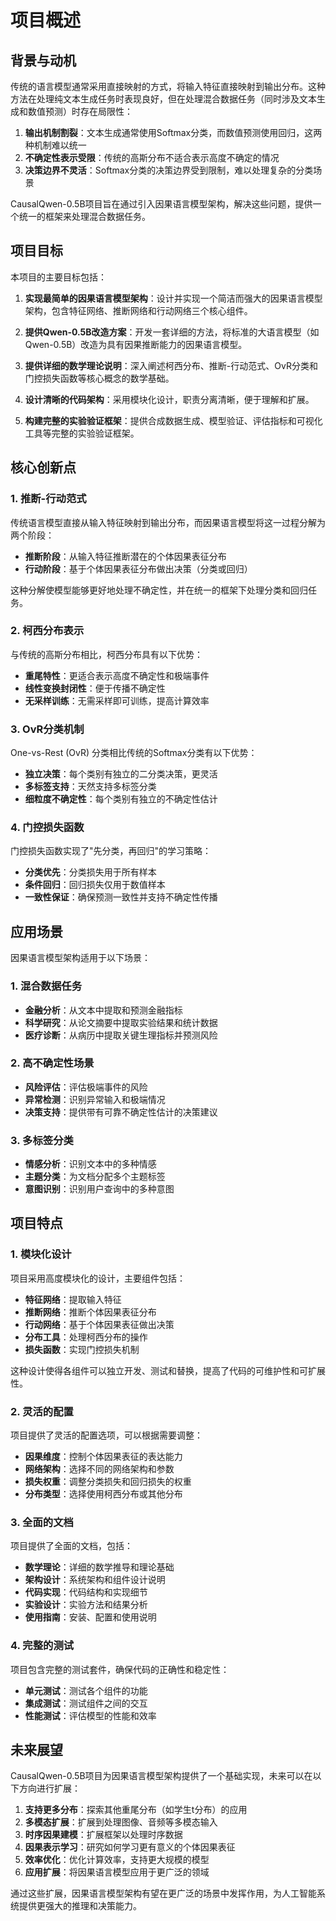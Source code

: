 # 项目概述

## 背景与动机

传统的语言模型通常采用直接映射的方式，将输入特征直接映射到输出分布。这种方法在处理纯文本生成任务时表现良好，但在处理混合数据任务（同时涉及文本生成和数值预测）时存在局限性：

1. **输出机制割裂**：文本生成通常使用Softmax分类，而数值预测使用回归，这两种机制难以统一
2. **不确定性表示受限**：传统的高斯分布不适合表示高度不确定的情况
3. **决策边界不灵活**：Softmax分类的决策边界受到限制，难以处理复杂的分类场景

CausalQwen-0.5B项目旨在通过引入因果语言模型架构，解决这些问题，提供一个统一的框架来处理混合数据任务。

## 项目目标

本项目的主要目标包括：

1. **实现最简单的因果语言模型架构**：设计并实现一个简洁而强大的因果语言模型架构，包含特征网络、推断网络和行动网络三个核心组件。

2. **提供Qwen-0.5B改造方案**：开发一套详细的方法，将标准的大语言模型（如Qwen-0.5B）改造为具有因果推断能力的因果语言模型。

3. **提供详细的数学理论说明**：深入阐述柯西分布、推断-行动范式、OvR分类和门控损失函数等核心概念的数学基础。

4. **设计清晰的代码架构**：采用模块化设计，职责分离清晰，便于理解和扩展。

5. **构建完整的实验验证框架**：提供合成数据生成、模型验证、评估指标和可视化工具等完整的实验验证框架。

## 核心创新点

### 1. 推断-行动范式

传统语言模型直接从输入特征映射到输出分布，而因果语言模型将这一过程分解为两个阶段：

- **推断阶段**：从输入特征推断潜在的个体因果表征分布
- **行动阶段**：基于个体因果表征分布做出决策（分类或回归）

这种分解使模型能够更好地处理不确定性，并在统一的框架下处理分类和回归任务。

### 2. 柯西分布表示

与传统的高斯分布相比，柯西分布具有以下优势：

- **重尾特性**：更适合表示高度不确定性和极端事件
- **线性变换封闭性**：便于传播不确定性
- **无采样训练**：无需采样即可训练，提高计算效率

### 3. OvR分类机制

One-vs-Rest (OvR) 分类相比传统的Softmax分类有以下优势：

- **独立决策**：每个类别有独立的二分类决策，更灵活
- **多标签支持**：天然支持多标签分类
- **细粒度不确定性**：每个类别有独立的不确定性估计

### 4. 门控损失函数

门控损失函数实现了"先分类，再回归"的学习策略：

- **分类优先**：分类损失用于所有样本
- **条件回归**：回归损失仅用于数值样本
- **一致性保证**：确保预测一致性并支持不确定性传播

## 应用场景

因果语言模型架构适用于以下场景：

### 1. 混合数据任务

- **金融分析**：从文本中提取和预测金融指标
- **科学研究**：从论文摘要中提取实验结果和统计数据
- **医疗诊断**：从病历中提取关键生理指标并预测风险

### 2. 高不确定性场景

- **风险评估**：评估极端事件的风险
- **异常检测**：识别异常输入和极端情况
- **决策支持**：提供带有可靠不确定性估计的决策建议

### 3. 多标签分类

- **情感分析**：识别文本中的多种情感
- **主题分类**：为文档分配多个主题标签
- **意图识别**：识别用户查询中的多种意图

## 项目特点

### 1. 模块化设计

项目采用高度模块化的设计，主要组件包括：

- **特征网络**：提取输入特征
- **推断网络**：推断个体因果表征分布
- **行动网络**：基于个体因果表征做出决策
- **分布工具**：处理柯西分布的操作
- **损失函数**：实现门控损失机制

这种设计使得各组件可以独立开发、测试和替换，提高了代码的可维护性和可扩展性。

### 2. 灵活的配置

项目提供了灵活的配置选项，可以根据需要调整：

- **因果维度**：控制个体因果表征的表达能力
- **网络架构**：选择不同的网络架构和参数
- **损失权重**：调整分类损失和回归损失的权重
- **分布类型**：选择使用柯西分布或其他分布

### 3. 全面的文档

项目提供了全面的文档，包括：

- **数学理论**：详细的数学推导和理论基础
- **架构设计**：系统架构和组件设计说明
- **代码实现**：代码结构和实现细节
- **实验设计**：实验方法和结果分析
- **使用指南**：安装、配置和使用说明

### 4. 完整的测试

项目包含完整的测试套件，确保代码的正确性和稳定性：

- **单元测试**：测试各个组件的功能
- **集成测试**：测试组件之间的交互
- **性能测试**：评估模型的性能和效率

## 未来展望

CausalQwen-0.5B项目为因果语言模型架构提供了一个基础实现，未来可以在以下方向进行扩展：

1. **支持更多分布**：探索其他重尾分布（如学生t分布）的应用
2. **多模态扩展**：扩展到处理图像、音频等多模态输入
3. **时序因果建模**：扩展框架以处理时序数据
4. **因果表示学习**：研究如何学习更有意义的个体因果表征
5. **效率优化**：优化计算效率，支持更大规模的模型
6. **应用扩展**：将因果语言模型应用于更广泛的领域

通过这些扩展，因果语言模型架构有望在更广泛的场景中发挥作用，为人工智能系统提供更强大的推理和决策能力。

